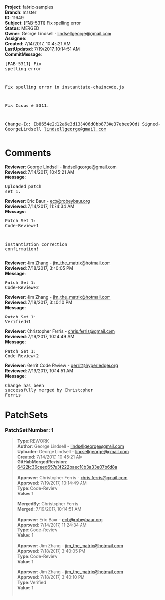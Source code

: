 <strong>Project</strong>: fabric-samples<br><strong>Branch</strong>: master<br><strong>ID</strong>: 11649<br><strong>Subject</strong>: [FAB-5311] Fix spelling error<br><strong>Status</strong>: MERGED<br><strong>Owner</strong>: George Lindsell - lindsellgeorge@gmail.com<br><strong>Assignee</strong>:<br><strong>Created</strong>: 7/14/2017, 10:45:21 AM<br><strong>LastUpdated</strong>: 7/19/2017, 10:14:51 AM<br><strong>CommitMessage</strong>:<br><pre>[FAB-5311] Fix spelling error

Fix spelling error in instantiate-chaincode.js

Fix Issue # 5311.

Change-Id: Ib8654e2d12a6e3d138406d0bb8738e37ebee90d1
Signed-off-by: GeorgeLindsell <lindsellgeorge@gmail.com>
</pre><h1>Comments</h1><strong>Reviewer</strong>: George Lindsell - lindsellgeorge@gmail.com<br><strong>Reviewed</strong>: 7/14/2017, 10:45:21 AM<br><strong>Message</strong>: <pre>Uploaded patch set 1.</pre><strong>Reviewer</strong>: Eric Baur - ecb@robeybaur.org<br><strong>Reviewed</strong>: 7/14/2017, 11:24:34 AM<br><strong>Message</strong>: <pre>Patch Set 1: Code-Review+1

instantiation correction confirmation!</pre><strong>Reviewer</strong>: Jim Zhang - jim_the_matrix@hotmail.com<br><strong>Reviewed</strong>: 7/18/2017, 3:40:05 PM<br><strong>Message</strong>: <pre>Patch Set 1: Code-Review+2</pre><strong>Reviewer</strong>: Jim Zhang - jim_the_matrix@hotmail.com<br><strong>Reviewed</strong>: 7/18/2017, 3:40:10 PM<br><strong>Message</strong>: <pre>Patch Set 1: Verified+1</pre><strong>Reviewer</strong>: Christopher Ferris - chris.ferris@gmail.com<br><strong>Reviewed</strong>: 7/19/2017, 10:14:49 AM<br><strong>Message</strong>: <pre>Patch Set 1: Code-Review+2</pre><strong>Reviewer</strong>: Gerrit Code Review - gerrit@hyperledger.org<br><strong>Reviewed</strong>: 7/19/2017, 10:14:51 AM<br><strong>Message</strong>: <pre>Change has been successfully merged by Christopher Ferris</pre><h1>PatchSets</h1><h3>PatchSet Number: 1</h3><blockquote><strong>Type</strong>: REWORK<br><strong>Author</strong>: George Lindsell - lindsellgeorge@gmail.com<br><strong>Uploader</strong>: George Lindsell - lindsellgeorge@gmail.com<br><strong>Created</strong>: 7/14/2017, 10:45:21 AM<br><strong>GitHubMergedRevision</strong>: [6422fc36ceed657e3f222baec10b3a33e07b6d8a](https://github.com/hyperledger-gerrit-archive/fabric-samples/commit/6422fc36ceed657e3f222baec10b3a33e07b6d8a)<br><br><strong>Approver</strong>: Christopher Ferris - chris.ferris@gmail.com<br><strong>Approved</strong>: 7/19/2017, 10:14:49 AM<br><strong>Type</strong>: Code-Review<br><strong>Value</strong>: 1<br><br><strong>MergedBy</strong>: Christopher Ferris<br><strong>Merged</strong>: 7/19/2017, 10:14:51 AM<br><br><strong>Approver</strong>: Eric Baur - ecb@robeybaur.org<br><strong>Approved</strong>: 7/14/2017, 11:24:34 AM<br><strong>Type</strong>: Code-Review<br><strong>Value</strong>: 1<br><br><strong>Approver</strong>: Jim Zhang - jim_the_matrix@hotmail.com<br><strong>Approved</strong>: 7/18/2017, 3:40:05 PM<br><strong>Type</strong>: Code-Review<br><strong>Value</strong>: 1<br><br><strong>Approver</strong>: Jim Zhang - jim_the_matrix@hotmail.com<br><strong>Approved</strong>: 7/18/2017, 3:40:10 PM<br><strong>Type</strong>: Verified<br><strong>Value</strong>: 1<br><br></blockquote>